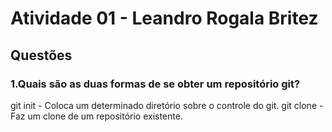 # Atividade 01 - Leandro Rogala Britez

## Questões

### 1.Quais são as duas formas de se obter um repositório git?

git init - Coloca um determinado diretório sobre o controle do git.
git clone - Faz um clone de um repositório existente.
